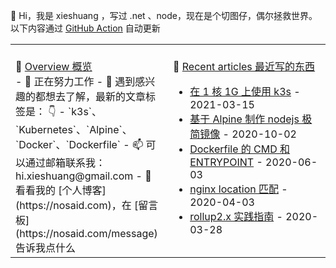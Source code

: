 👋 Hi，我是 xieshuang ，写过 .net 、node，现在是个切图仔，偶尔拯救世界。以下内容通过 [GitHub Action](https://github.com/shalldie/shalldie) 自动更新

<table>
<tr>
<td valign="top" width="50%">
<br>
📜 <a href="https://nosaid.com/about" target="_blank">Overview 概览</a>
<br>
<!-- overview starts -->
-   🔭 正在努力工作
-   🤔 遇到感兴趣的都想去了解，最新的文章标签是： 👇
-   `k3s`、`Kubernetes`、`Alpine`、`Docker`、`Dockerfile`
-   📫 可以通过邮箱联系我： hi.xieshuang@gmail.com
-   💬 看看我的 [个人博客](https://nosaid.com)，在 [留言板](https://nosaid.com/message) 告诉我点什么
<!-- overview ends -->

</td>
<td valign="top" width="50%">
<br>
📘 <a href="https://nosaid.com" target="_blank">Recent articles 最近写的东西</a>
<br>
<!-- blog starts -->

-   <a href="https://nosaid.com/article/k3s-in-1core1g" target="_blank">在 1 核 1G 上使用 k3s</a> - 2021-03-15
-   <a href="https://nosaid.com/article/nodejs-image-with-alpine" target="_blank">基于 Alpine 制作 nodejs 极简镜像</a> - 2020-10-02
-   <a href="https://nosaid.com/article/cmd-entrypoint-in-dockerfile" target="_blank">Dockerfile 的 CMD 和 ENTRYPOINT</a> - 2020-06-03
-   <a href="https://nosaid.com/article/nginx-location" target="_blank">nginx location 匹配</a> - 2020-04-03
-   <a href="https://nosaid.com/article/rollup2" target="_blank">rollup2.x 实践指南</a> - 2020-03-28
<!-- blog ends -->

</td>
</tr>
</table>